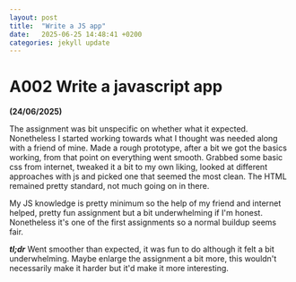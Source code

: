 ```yaml
---
layout: post
title:  "Write a JS app"
date:   2025-06-25 14:48:41 +0200
categories: jekyll update
---
```


# A002 Write a javascript app

**(24/06/2025)**

The assignment was bit unspecific on whether what it expected. Nonetheless I started working towards what I thought was needed along with a friend of mine. Made a rough prototype, after a bit we got the basics working, from that point on everything went smooth. Grabbed some basic css from internet, tweaked it a bit to my own liking, looked at different approaches with js and picked one that seemed the most clean. The HTML remained pretty standard, not much going on in there.

My JS knowledge is pretty minimum so the help of my friend and internet helped, pretty fun assignment but a bit underwhelming if I'm honest. Nonetheless it's one of the first assignments so a normal buildup seems fair.

***tl;dr*** Went smoother than expected, it was fun to do although it felt a bit underwhelming. Maybe enlarge the assignment a bit more, this wouldn't necessarily make it harder but it'd make it more interesting. 